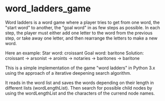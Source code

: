 # word_ladders_game

Word ladders is a word game where a player tries to get from one word, the "start word" to another, the "goal word" in as few steps as possible. In each step, the player must either add one letter to the word from the previous step, or take away one letter, and then rearrange the letters to make a new word.

Here an example:
Star word: croissant
Goal word: baritone
Solution: croissant -> arsonist -> aroints -> notaries -> baritones -> baritone


This is a simple implementation of the game "word ladders" in Python 3.x using the approach of a iterative deepening search algorithm.

It reads in the word list and saves the words depending on their length in different lists (wordLengthList). Then search for possible child nodes by using the wordLengthList and the characters of the currend node names.

